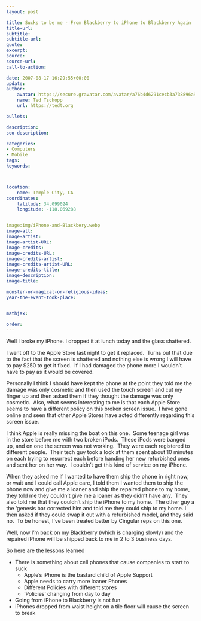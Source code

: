 ```yaml
---
layout: post

title: Sucks to be me - From Blackberry to iPhone to Blackberry Again
title-url:
subtitle:
subtitle-url:
quote:
excerpt:
source:
source-url:
call-to-action:

date: 2007-08-17 16:29:55+00:00
update:
author:
    avatar: https://secure.gravatar.com/avatar/a76b4d6291cecb3a738896a971bfb903?s=512&d=mp&r=g
    name: Ted Tschopp
    url: https://tedt.org

bullets:

description:
seo-description:

categories:
- Computers
- Mobile
tags:
keywords:



location:
    name: Temple City, CA
coordinates:
    latitude: 34.099024
    longitude: -118.069288


image:img/iPhone-and-Blackbery.webp
image-alt:
image-artist:
image-artist-URL:
image-credits:
image-credits-URL:
image-credits-artist:
image-credits-artist-URL:
image-credits-title:
image-description:
image-title:

monster-or-magical-or-religious-ideas:
year-the-event-took-place:


mathjax:

order:
---
```

Well I broke my iPhone. I dropped it at lunch today and the glass shattered. 

I went off to the Apple Store last night to get it replaced.&#160; Turns out that due to the fact that the screen is shattered and nothing else is wrong I will have to pay $250 to get it fixed.&#160; If I had damaged the phone more I wouldn’t have to pay as it would be covered.&#160; 

Personally I think I should have kept the phone at the point they told me the damage was only cosmetic and then used the touch screen and cut my finger up and then asked them if they thought the damage was only cosmetic.&#160; Also, what seems interesting to me is that each Apple Store seems to have a different policy on this broken screen issue.&#160; I have gone online and seen that other Apple Stores have acted differently regarding this screen issue.

I think Apple is really missing the boat on this one.&#160; Some teenage girl was in the store before me with two broken iPods.&#160; These iPods were banged up, and on one the screen was not working.&#160; They were each registered to different people.&#160; Their tech guy took a look at them spent about 10 minutes on each trying to resurrect each before handing her new refurbished ones and sent her on her way.&#160; I couldn’t get this kind of service on my iPhone.&#160; 

When they asked me if I wanted to have them ship the phone in right now, or wait and I could call Apple care, I told them I wanted them to ship the phone now and give me a loaner and ship the repaired phone to my home, they told me they couldn’t give me a loaner as they didn’t have any.&#160; They also told me that they couldn’t ship the iPhone to my home.&#160; The other guy a the ‘genesis bar corrected him and told me they could ship to my home. I then asked if they could swap it out with a refurbished model, and they said no.&#160; To be honest, I’ve been treated better by Cingular reps on this one.&#160; 

Well, now I’m back on my Blackberry (which is charging slowly) and the repaired iPhone will be shipped back to me in 2 to 3 business days.

So here are the lessons learned

  * There is something about cell phones that cause companies to start to suck 
      * Apple’s iPhone is the bastard child of Apple Support
      * Apple needs to carry more loaner Phones
      * Different Policies with different stores
      * ‘Policies’ changing from day to day
  * Going from iPhone to Blackberry is not fun
  * iPhones dropped from waist height on a tile floor will cause the screen to break
